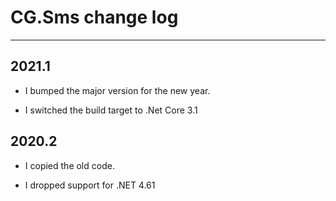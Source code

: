 # CG.Sms change log
---

## 2021.1

* I bumped the major version for the new year.

* I switched the build target to .Net Core 3.1

## 2020.2

* I copied the old code. 

* I dropped support for .NET 4.61





